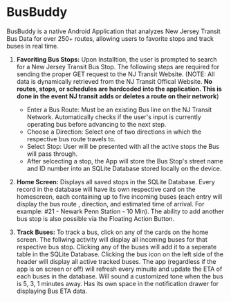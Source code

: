 # BusBuddy
BusBuddy is a native Android Application that analyzes New Jersey Transit Bus Data for over 250+ routes, allowing users to favorite stops and track buses in real time. 

1. **Favoriting Bus Stops:** Upon Installtion, the user is prompted to search for a New Jersey Transit Bus Stop. The following steps are required for sending the proper GET request to the NJ Transit Website. (NOTE: All data is dynamically retrieved from the NJ Transit Offical Website. **No routes, stops, or schedules are hardcoded into the application. This is done in the event NJ transit adds or deletes a route on their network**)

    * Enter a Bus Route: Must be an existing Bus line on the NJ Transit Network. Automatically checks if the user's input is currently operating bus before advancing to the next step. 
    * Choose a Direction: Select one of two directions in which the respective bus route travels to. 
    * Select Stop: User will be presented with all the active stops the Bus will pass through. 
    * After selcecting a stop, the App will store the Bus Stop's street name and ID number into an SQLite Database stored locally on the device. 

2. **Home Screen:** Displays all saved stops in the SQLite Database. Every record in the database will have its own respective card on the homescreen, each containing up to five incoming buses (each entry will display the bus route , direction, and estimated time of arrival. For example: #21 - Newark Penn Station - 10 Min). The ability to add another bus stop is also possible via the Floating Action Button. 

3. **Track Buses:** To track a bus, click on any of the cards on the home screen. The follwing activity will display all incoming buses for that respective bus stop. Clicking any of the buses will add it to a seperate table in the SQLite Database. Clicking the bus icon on the left side of the header will display all active tracked buses. The app (regardless if the app is on screen or off) will refresh every minuite and update the ETA of each buses in the database. Will sound a customized tone when the bus is 5, 3, 1 minutes away. Has its own space in the notification drawer for displaying Bus ETA data. 

